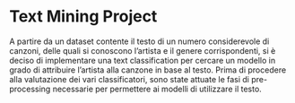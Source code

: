 # Text Mining Project

A partire da un dataset contente il testo di un numero considerevole di canzoni, delle quali si conoscono l’artista e il genere corrispondenti, si è deciso di implementare una text classification per cercare un modello in grado di attribuire l’artista alla canzone in base al testo. Prima di procedere alla valutazione dei vari classificatori, sono state attuate le fasi di pre-processing necessarie per permettere ai modelli di utilizzare il testo.



 
